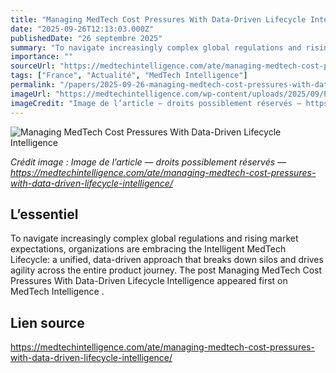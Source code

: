 ```yaml
---
title: "Managing MedTech Cost Pressures With Data-Driven Lifecycle Intelligence"
date: "2025-09-26T12:13:03.000Z"
publishedDate: "26 septembre 2025"
summary: "To navigate increasingly complex global regulations and rising market expectations, organizations are embracing the Intelligent MedTech Lifecycle: a unified, data-driven approach that breaks down silos and drives agility across the entire product journey. The post Managing MedTech Cost Pressures With Data-Driven Lifecycle&nbsp;Intelligence appeared first on MedTech Intelligence ."
importance: ""
sourceUrl: "https://medtechintelligence.com/ate/managing-medtech-cost-pressures-with-data-driven-lifecycle-intelligence/"
tags: ["France", "Actualité", "MedTech Intelligence"]
permalink: "/papers/2025-09-26-managing-medtech-cost-pressures-with-data-driven-lifecycle-intelligence"
imageUrl: "https://medtechintelligence.com/wp-content/uploads/2025/09/PTC-PLM-Image.jpg"
imageCredit: "Image de l’article — droits possiblement réservés — https://medtechintelligence.com/ate/managing-medtech-cost-pressures-with-data-driven-lifecycle-intelligence/"
---
```


![Managing MedTech Cost Pressures With Data-Driven Lifecycle Intelligence](https://medtechintelligence.com/wp-content/uploads/2025/09/PTC-PLM-Image.jpg)

*Crédit image : Image de l’article — droits possiblement réservés — https://medtechintelligence.com/ate/managing-medtech-cost-pressures-with-data-driven-lifecycle-intelligence/*

## L’essentiel

To navigate increasingly complex global regulations and rising market expectations, organizations are embracing the Intelligent MedTech Lifecycle: a unified, data-driven approach that breaks down silos and drives agility across the entire product journey. The post Managing MedTech Cost Pressures With Data-Driven Lifecycle&nbsp;Intelligence appeared first on MedTech Intelligence .

## Lien source

https://medtechintelligence.com/ate/managing-medtech-cost-pressures-with-data-driven-lifecycle-intelligence/
